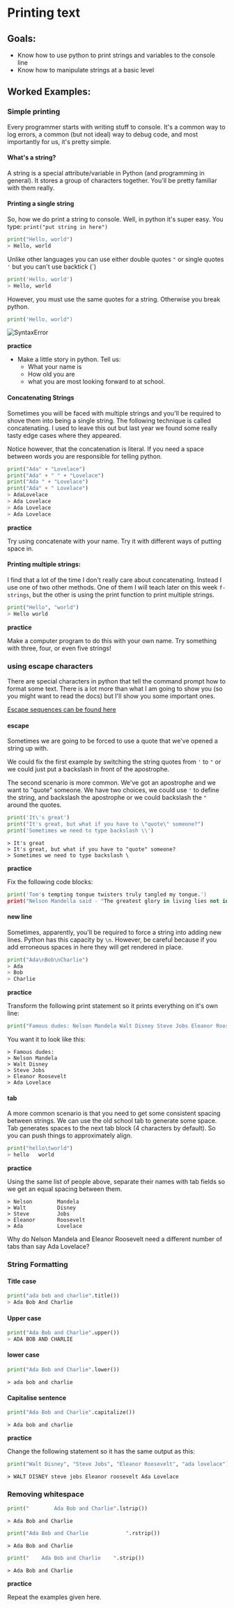 # Printing text

## Goals: 


*   Know how to use python to print strings and variables to the console line
*   Know how to manipulate strings at a basic level

## Worked Examples: 

### Simple printing

Every programmer starts with writing stuff to console. It's a common way to log errors, a common (but not ideal) way to debug code, and most importantly for us, it's pretty simple. 

#### What's a string? 

A string is a special attribute/variable in Python (and programming in general). It stores a group of characters together. You'll be pretty familiar with them really. 

#### Printing a single string  

So, how we do print a string to console. Well, in python it's super easy. You type: `print("put string in here")`

```python
print("Hello, world")
> Hello, world
```

Unlike other languages you can use either double quotes `"` or single quotes `'` but you can't use backtick (`)

```python
print('Hello, world')
> Hello, world
```

However, you must use the same quotes for a string. Otherwise you break python. 

```python
print('Hello, world")
```
![SyntaxError](2021-02-07-15-50-50.png)

**practice**

* Make a little story in python. Tell us: 
  * What your name is
  * How old you are
  * what you are most looking forward to at school.  

#### Concatenating Strings

Sometimes you will be faced with multiple strings and you'll be required to shove them into being a single string. The following technique is called concatenating. I used to leave this out but last year we found some really tasty edge cases where they appeared. 

Notice however, that the concatenation is literal. If you need a space between words you are responsible for telling python. 

```python
print("Ada" + "Lovelace")
print("Ada" + " " + "Lovelace")
print("Ada " + "Lovelace")
print("Ada" + " Lovelace")
> AdaLovelace
> Ada Lovelace
> Ada Lovelace
> Ada Lovelace
```
**practice**

Try using concatenate with your name. Try it with different ways of putting space in. 

#### Printing multiple strings:  

I find that a lot of the time I don't really care about concatenating. Instead I use one of two other methods. One of them I will teach later on this week `f-strings`, but the other is using the print function to print multiple strings. 

```python
print("Hello", "world")
> Hello world
```

**practice**

Make a computer program to do this with your own name. Try something with three, four, or even five strings!

### using escape characters

There are special characters in python that tell the command prompt how to format some text. There is a lot more than what I am going to show you (so you might want to read the docs) but I'll show you some important ones. 

[Escape sequences can be found here](https://docs.python.org/3.9/reference/lexical_analysis.html#index-16)
#### escape

Sometimes we are going to be forced to use a quote that we've opened a string up with. 

We could fix the first example by switching the string quotes from `'` to `"` or we could just put a backslash in front of the apostrophe. 

The second scenario is more common. We've got an apostrophe and we want to "quote" someone. We have two choices, we could use `'` to define the string, and backslash the apostrophe or we could backslash the `"` around the quotes. 

```python
print('It\'s great')
print("It's great, but what if you have to \"quote\" someone?")
print('Sometimes we need to type backslash \\')
```
```
> It's great
> It's great, but what if you have to "quote" someone?
> Sometimes we need to type backslash \
```

**practice**

Fix the following code blocks: 

```python
print('Tom's tempting tongue twisters truly tangled my tongue.')
print("Nelson Mandella said - "The greatest glory in living lies not in never falling, but in rising every time we fall."")
```

#### new line

Sometimes, apparently, you'll be required to force a string into adding new lines. Python has this capacity by `\n`. However, be careful because if you add erroneous spaces in here they will get rendered in place. 

```python
print("Ada\nBob\nCharlie")
> Ada
> Bob
> Charlie
```

**practice**

Transform the following print statement so it prints everything on it's own line: 

```python
print("Famous dudes: Nelson Mandela Walt Disney Steve Jobs Eleanor Roosevelt Ada Lovelace")
```

You want it to look like this: 
```
> Famous dudes:
> Nelson Mandela
> Walt Disney
> Steve Jobs
> Eleanor Roosevelt
> Ada Lovelace
```

#### tab

A more common scenario is that you need to get some consistent spacing between strings. We can use the old school tab to generate some space. Tab generates spaces to the next tab block (4 characters by default). So you can push things to approximately align. 
```python
print("hello\tworld")
> hello   world
```

**practice**

Using the same list of people above, separate their names with tab fields so we get an equal spacing between them. 

```
> Nelson        Mandela
> Walt          Disney
> Steve         Jobs
> Eleanor       Roosevelt
> Ada           Lovelace
```

Why do Nelson Mandela and Eleanor Roosevelt need a different number of tabs than say Ada Lovelace? 

### String Formatting

#### Title case

```python
print("ada bob and charlie".title())
> Ada Bob And Charlie
```
#### Upper case

```python
print("Ada Bob and Charlie".upper())
> ADA BOB AND CHARLIE
```
#### lower case

```python
print("Ada Bob and Charlie".lower())
```
```
> ada bob and charlie
```

#### Capitalise sentence

```python
print("Ada Bob and Charlie".capitalize())
```
```
> Ada bob and charlie
```

**practice**

Change the following statement so it has the same output as this: 

```python
print("Walt Disney", "Steve Jobs", "Eleanor Roosevelt", "ada lovelace")
```
```
> WALT DISNEY steve jobs Eleanor roosevelt Ada Lovelace
```

### Removing whitespace

```python
print("        Ada Bob and Charlie".lstrip())
```
```
> Ada Bob and Charlie
```

```python
print("Ada Bob and Charlie            ".rstrip())
```
```
> Ada Bob and Charlie
```


```python
print("    Ada Bob and Charlie    ".strip())
```
```
> Ada Bob and Charlie
```
**practice**

Repeat the examples given here. 

